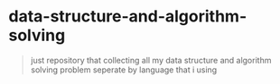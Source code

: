 # data-structure-and-algorithm-solving
> just repository that collecting all my data structure and algorithm solving problem
> seperate by language that i using
